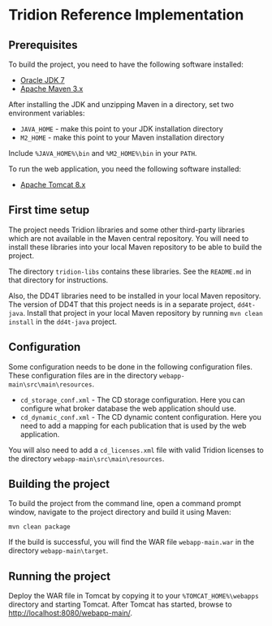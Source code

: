 # Tridion Reference Implementation

## Prerequisites

To build the project, you need to have the following software installed:

* [Oracle JDK 7](http://www.oracle.com/technetwork/java/javase/downloads/index.html)
* [Apache Maven 3.x](https://maven.apache.org/)

After installing the JDK and unzipping Maven in a directory, set two environment variables:

* `JAVA_HOME` - make this point to your JDK installation directory
* `M2_HOME` - make this point to your Maven installation directory

Include `%JAVA_HOME%\bin` and `%M2_HOME%\bin` in your `PATH`.

To run the web application, you need the following software installed:

* [Apache Tomcat 8.x](http://tomcat.apache.org/)

## First time setup

The project needs Tridion libraries and some other third-party libraries which are not available in the Maven central
repository. You will need to install these libraries into your local Maven repository to be able to build the project.

The directory `tridion-libs` contains these libraries. See the `README.md` in that directory for instructions.

Also, the DD4T libraries need to be installed in your local Maven repository. The version of DD4T that this project
needs is in a separate project, `dd4t-java`. Install that project in your local Maven repository by running
`mvn clean install` in the `dd4t-java` project.

## Configuration

Some configuration needs to be done in the following configuration files. These configuration files are in the directory
`webapp-main\src\main\resources`.

* `cd_storage_conf.xml` - The CD storage configuration. Here you can configure what broker database the web application
  should use.
* `cd_dynamic_conf.xml` - The CD dynamic content configuration. Here you need to add a mapping for each publication
  that is used by the web application.

You will also need to add a `cd_licenses.xml` file with valid Tridion licenses to the directory
`webapp-main\src\main\resources`.

## Building the project

To build the project from the command line, open a command prompt window, navigate to the project directory and build
it using Maven:

`mvn clean package`

If the build is successful, you will find the WAR file `webapp-main.war` in the directory `webapp-main\target`.

## Running the project

Deploy the WAR file in Tomcat by copying it to your `%TOMCAT_HOME%\webapps` directory and starting Tomcat. After Tomcat
has started, browse to [http://localhost:8080/webapp-main/](http://localhost:8080/webapp-main/).
